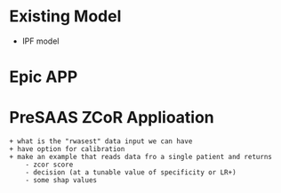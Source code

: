 # Existing Model

+ IPF model


# Epic APP

# PreSAAS ZCoR Applioation
    + what is the "rwasest" data input we can have
    + have option for calibration
    + make an example that reads data fro a single patient and returns
        - zcor score
        - decision (at a tunable value of specificity or LR+)
        - some shap values
